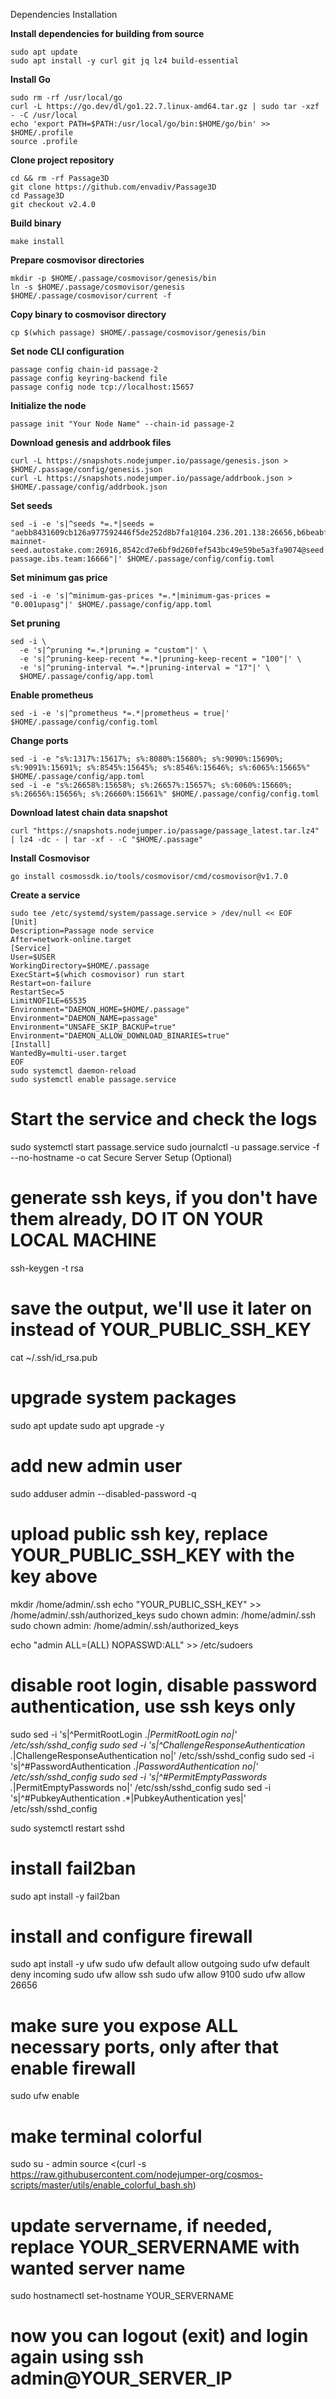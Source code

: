 Dependencies Installation

**Install dependencies for building from source**
```
sudo apt update
sudo apt install -y curl git jq lz4 build-essential
```

**Install Go**
```
sudo rm -rf /usr/local/go
curl -L https://go.dev/dl/go1.22.7.linux-amd64.tar.gz | sudo tar -xzf - -C /usr/local
echo 'export PATH=$PATH:/usr/local/go/bin:$HOME/go/bin' >> $HOME/.profile
source .profile
```

**Clone project repository**
```
cd && rm -rf Passage3D
git clone https://github.com/envadiv/Passage3D
cd Passage3D
git checkout v2.4.0
```

**Build binary**
```
make install
```

**Prepare cosmovisor directories**
```
mkdir -p $HOME/.passage/cosmovisor/genesis/bin
ln -s $HOME/.passage/cosmovisor/genesis $HOME/.passage/cosmovisor/current -f
```

**Copy binary to cosmovisor directory**
```
cp $(which passage) $HOME/.passage/cosmovisor/genesis/bin
```

**Set node CLI configuration**
```
passage config chain-id passage-2
passage config keyring-backend file
passage config node tcp://localhost:15657
```

**Initialize the node**
```
passage init "Your Node Name" --chain-id passage-2
```

**Download genesis and addrbook files**
```
curl -L https://snapshots.nodejumper.io/passage/genesis.json > $HOME/.passage/config/genesis.json
curl -L https://snapshots.nodejumper.io/passage/addrbook.json > $HOME/.passage/config/addrbook.json
```

**Set seeds**
```
sed -i -e 's|^seeds *=.*|seeds = "aebb8431609cb126a977592446f5de252d8b7fa1@104.236.201.138:26656,b6beabfb9309330944f44a1686742c2751748b83@5.161.47.163:26656,7a9a36630523f54c1a0d56fc01e0e153fd11a53d@167.235.24.145:26656,ade4d8bc8cbe014af6ebdf3cb7b1e9ad36f412c0@seeds.polkachu.com:15656,20e1000e88125698264454a884812746c2eb4807@seeds.lavenderfive.com:15656,ebc272824924ea1a27ea3183dd0b9ba713494f83@passage-mainnet-seed.autostake.com:26916,8542cd7e6bf9d260fef543bc49e59be5a3fa9074@seed.publicnode.com:26656,df949a46ae6529ae1e09b034b49716468d5cc7e9@seeds.stakerhouse.com:10556,2b238d2c05c47629e03608a6107e156fcb50344c@65.108.101.158:20556,526d07b882df4cb820a8b9df819e14532d1811b0@seed-passage.ibs.team:16666"|' $HOME/.passage/config/config.toml
```

**Set minimum gas price**
```
sed -i -e 's|^minimum-gas-prices *=.*|minimum-gas-prices = "0.001upasg"|' $HOME/.passage/config/app.toml
```

**Set pruning**
```
sed -i \
  -e 's|^pruning *=.*|pruning = "custom"|' \
  -e 's|^pruning-keep-recent *=.*|pruning-keep-recent = "100"|' \
  -e 's|^pruning-interval *=.*|pruning-interval = "17"|' \
  $HOME/.passage/config/app.toml
```

**Enable prometheus**
```
sed -i -e 's|^prometheus *=.*|prometheus = true|' $HOME/.passage/config/config.toml
```

**Change ports**
```
sed -i -e "s%:1317%:15617%; s%:8080%:15680%; s%:9090%:15690%; s%:9091%:15691%; s%:8545%:15645%; s%:8546%:15646%; s%:6065%:15665%" $HOME/.passage/config/app.toml
sed -i -e "s%:26658%:15658%; s%:26657%:15657%; s%:6060%:15660%; s%:26656%:15656%; s%:26660%:15661%" $HOME/.passage/config/config.toml
```

**Download latest chain data snapshot**
```
curl "https://snapshots.nodejumper.io/passage/passage_latest.tar.lz4" | lz4 -dc - | tar -xf - -C "$HOME/.passage"
```

**Install Cosmovisor**
```
go install cosmossdk.io/tools/cosmovisor/cmd/cosmovisor@v1.7.0
```

**Create a service**
```
sudo tee /etc/systemd/system/passage.service > /dev/null << EOF
[Unit]
Description=Passage node service
After=network-online.target
[Service]
User=$USER
WorkingDirectory=$HOME/.passage
ExecStart=$(which cosmovisor) run start
Restart=on-failure
RestartSec=5
LimitNOFILE=65535
Environment="DAEMON_HOME=$HOME/.passage"
Environment="DAEMON_NAME=passage"
Environment="UNSAFE_SKIP_BACKUP=true"
Environment="DAEMON_ALLOW_DOWNLOAD_BINARIES=true"
[Install]
WantedBy=multi-user.target
EOF
sudo systemctl daemon-reload
sudo systemctl enable passage.service
```

# Start the service and check the logs
sudo systemctl start passage.service
sudo journalctl -u passage.service -f --no-hostname -o cat
Secure Server Setup (Optional)

# generate ssh keys, if you don't have them already, DO IT ON YOUR LOCAL MACHINE
ssh-keygen -t rsa

# save the output, we'll use it later on instead of YOUR_PUBLIC_SSH_KEY
cat ~/.ssh/id_rsa.pub
# upgrade system packages
sudo apt update
sudo apt upgrade -y

# add new admin user
sudo adduser admin --disabled-password -q

# upload public ssh key, replace YOUR_PUBLIC_SSH_KEY with the key above
mkdir /home/admin/.ssh
echo "YOUR_PUBLIC_SSH_KEY" >> /home/admin/.ssh/authorized_keys
sudo chown admin: /home/admin/.ssh
sudo chown admin: /home/admin/.ssh/authorized_keys

echo "admin ALL=(ALL) NOPASSWD:ALL" >> /etc/sudoers

# disable root login, disable password authentication, use ssh keys only
sudo sed -i 's|^PermitRootLogin .*|PermitRootLogin no|' /etc/ssh/sshd_config
sudo sed -i 's|^ChallengeResponseAuthentication .*|ChallengeResponseAuthentication no|' /etc/ssh/sshd_config
sudo sed -i 's|^#PasswordAuthentication .*|PasswordAuthentication no|' /etc/ssh/sshd_config
sudo sed -i 's|^#PermitEmptyPasswords .*|PermitEmptyPasswords no|' /etc/ssh/sshd_config
sudo sed -i 's|^#PubkeyAuthentication .*|PubkeyAuthentication yes|' /etc/ssh/sshd_config

sudo systemctl restart sshd

# install fail2ban
sudo apt install -y fail2ban

# install and configure firewall
sudo apt install -y ufw
sudo ufw default allow outgoing
sudo ufw default deny incoming
sudo ufw allow ssh
sudo ufw allow 9100
sudo ufw allow 26656

# make sure you expose ALL necessary ports, only after that enable firewall
sudo ufw enable

# make terminal colorful
sudo su - admin
source <(curl -s https://raw.githubusercontent.com/nodejumper-org/cosmos-scripts/master/utils/enable_colorful_bash.sh)

# update servername, if needed, replace YOUR_SERVERNAME with wanted server name
sudo hostnamectl set-hostname YOUR_SERVERNAME

# now you can logout (exit) and login again using ssh admin@YOUR_SERVER_IP
